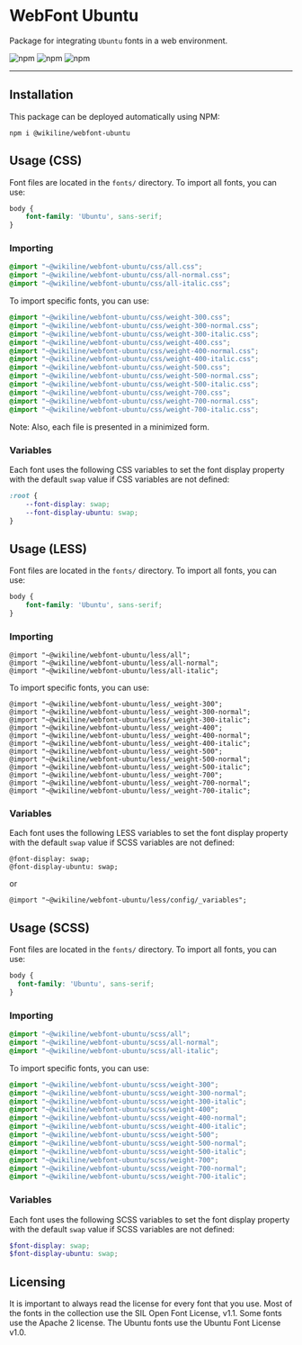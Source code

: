 # WebFont Ubuntu

Package for integrating `Ubuntu` fonts in a web environment.

![npm](https://img.shields.io/npm/v/@wikiline/webfont-ubuntu?style=for-the-badge)
![npm](https://img.shields.io/npm/dm/@wikiline/webfont-ubuntu?style=for-the-badge)
![npm](https://img.shields.io/npm/dt/@wikiline/webfont-ubuntu?style=for-the-badge)
___

## Installation

This package can be deployed automatically using NPM:

```
npm i @wikiline/webfont-ubuntu
```

## Usage (CSS)

Font files are located in the `fonts/` directory. To import all fonts, you can use:

```css
body {
    font-family: 'Ubuntu', sans-serif;
}
```

### Importing

```css
@import "~@wikiline/webfont-ubuntu/css/all.css";
@import "~@wikiline/webfont-ubuntu/css/all-normal.css";
@import "~@wikiline/webfont-ubuntu/css/all-italic.css";
```

To import specific fonts, you can use:

```css
@import "~@wikiline/webfont-ubuntu/css/weight-300.css";
@import "~@wikiline/webfont-ubuntu/css/weight-300-normal.css";
@import "~@wikiline/webfont-ubuntu/css/weight-300-italic.css";
@import "~@wikiline/webfont-ubuntu/css/weight-400.css";
@import "~@wikiline/webfont-ubuntu/css/weight-400-normal.css";
@import "~@wikiline/webfont-ubuntu/css/weight-400-italic.css";
@import "~@wikiline/webfont-ubuntu/css/weight-500.css";
@import "~@wikiline/webfont-ubuntu/css/weight-500-normal.css";
@import "~@wikiline/webfont-ubuntu/css/weight-500-italic.css";
@import "~@wikiline/webfont-ubuntu/css/weight-700.css";
@import "~@wikiline/webfont-ubuntu/css/weight-700-normal.css";
@import "~@wikiline/webfont-ubuntu/css/weight-700-italic.css";
```

Note: Also, each file is presented in a minimized form.

### Variables

Each font uses the following CSS variables to set the font display property with the default `swap` value if CSS
variables are not defined:

```css
:root {
    --font-display: swap;
    --font-display-ubuntu: swap;
}
```

## Usage (LESS)

Font files are located in the `fonts/` directory. To import all fonts, you can use:

```scss
body {
    font-family: 'Ubuntu', sans-serif;
}
```

### Importing

```less
@import "~@wikiline/webfont-ubuntu/less/all";
@import "~@wikiline/webfont-ubuntu/less/all-normal";
@import "~@wikiline/webfont-ubuntu/less/all-italic";
```

To import specific fonts, you can use:

```less
@import "~@wikiline/webfont-ubuntu/less/_weight-300";
@import "~@wikiline/webfont-ubuntu/less/_weight-300-normal";
@import "~@wikiline/webfont-ubuntu/less/_weight-300-italic";
@import "~@wikiline/webfont-ubuntu/less/_weight-400";
@import "~@wikiline/webfont-ubuntu/less/_weight-400-normal";
@import "~@wikiline/webfont-ubuntu/less/_weight-400-italic";
@import "~@wikiline/webfont-ubuntu/less/_weight-500";
@import "~@wikiline/webfont-ubuntu/less/_weight-500-normal";
@import "~@wikiline/webfont-ubuntu/less/_weight-500-italic";
@import "~@wikiline/webfont-ubuntu/less/_weight-700";
@import "~@wikiline/webfont-ubuntu/less/_weight-700-normal";
@import "~@wikiline/webfont-ubuntu/less/_weight-700-italic";
```

### Variables

Each font uses the following LESS variables to set the font display property with the default `swap` value if SCSS
variables are not defined:

```less
@font-display: swap;
@font-display-ubuntu: swap;
```

or

```less
@import "~@wikiline/webfont-ubuntu/less/config/_variables";
```

## Usage (SCSS)

Font files are located in the `fonts/` directory. To import all fonts, you can use:

```scss
body {
  font-family: 'Ubuntu', sans-serif;
}
```

### Importing

```scss
@import "~@wikiline/webfont-ubuntu/scss/all";
@import "~@wikiline/webfont-ubuntu/scss/all-normal";
@import "~@wikiline/webfont-ubuntu/scss/all-italic";
```

To import specific fonts, you can use:

```scss
@import "~@wikiline/webfont-ubuntu/scss/weight-300";
@import "~@wikiline/webfont-ubuntu/scss/weight-300-normal";
@import "~@wikiline/webfont-ubuntu/scss/weight-300-italic";
@import "~@wikiline/webfont-ubuntu/scss/weight-400";
@import "~@wikiline/webfont-ubuntu/scss/weight-400-normal";
@import "~@wikiline/webfont-ubuntu/scss/weight-400-italic";
@import "~@wikiline/webfont-ubuntu/scss/weight-500";
@import "~@wikiline/webfont-ubuntu/scss/weight-500-normal";
@import "~@wikiline/webfont-ubuntu/scss/weight-500-italic";
@import "~@wikiline/webfont-ubuntu/scss/weight-700";
@import "~@wikiline/webfont-ubuntu/scss/weight-700-normal";
@import "~@wikiline/webfont-ubuntu/scss/weight-700-italic";
```

### Variables

Each font uses the following SCSS variables to set the font display property with the default `swap` value if SCSS
variables are not defined:

```scss
$font-display: swap;
$font-display-ubuntu: swap;
```

## Licensing

It is important to always read the license for every font that you use. Most of the fonts in the collection use the SIL
Open Font License, v1.1. Some fonts use the Apache 2 license. The Ubuntu fonts use the Ubuntu Font License v1.0.
